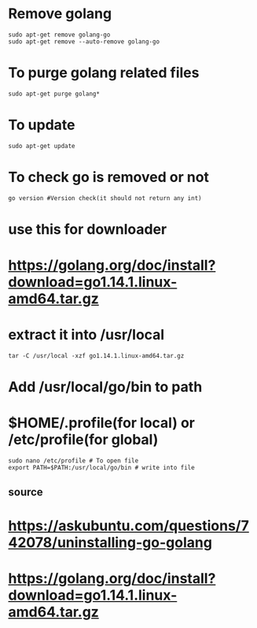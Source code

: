 # Remove golang 
```
sudo apt-get remove golang-go
sudo apt-get remove --auto-remove golang-go
```

# To purge golang related files
```
sudo apt-get purge golang*
```
# To update
```
sudo apt-get update
```
# To check go is removed or not
```
go version #Version check(it should not return any int)
```

# use this for downloader
# https://golang.org/doc/install?download=go1.14.1.linux-amd64.tar.gz

# extract it into /usr/local
```
tar -C /usr/local -xzf go1.14.1.linux-amd64.tar.gz
```
# Add /usr/local/go/bin to path
# $HOME/.profile(for local) or /etc/profile(for global)
```
sudo nano /etc/profile # To open file
export PATH=$PATH:/usr/local/go/bin # write into file
```
## source
# https://askubuntu.com/questions/742078/uninstalling-go-golang
# https://golang.org/doc/install?download=go1.14.1.linux-amd64.tar.gz
